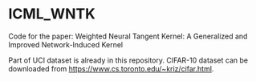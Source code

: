 # ICML_WNTK
Code for the paper: Weighted Neural Tangent Kernel: A Generalized and Improved Network-Induced Kernel

Part of UCI dataset is already in this repository. CIFAR-10 dataset can be downloaded from https://www.cs.toronto.edu/~kriz/cifar.html.
